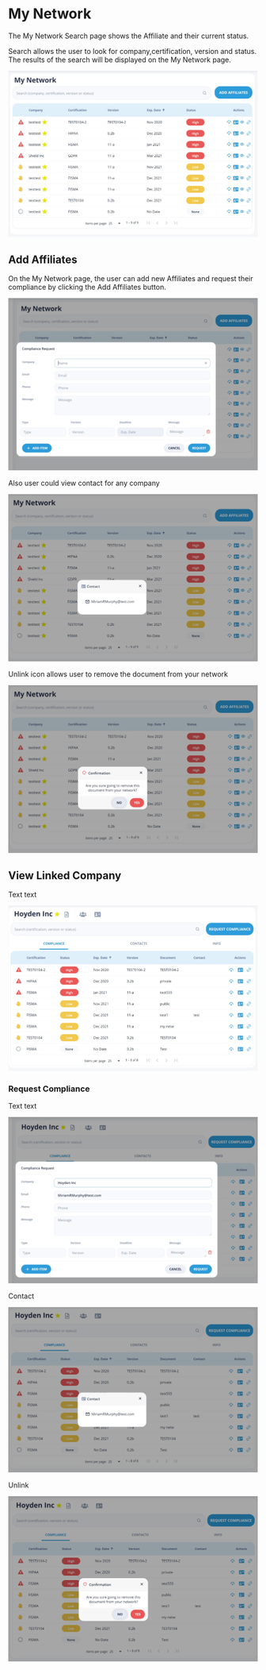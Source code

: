 # My Network

The My Network Search page shows the Affiliate and their current status.  

Search allows the user to look for company,certification, version and status.  
The results of the search will be displayed on the My Network page.

![My Network](/images/mynetwork1.jpg)

## Add Affiliates

On the My Network page, the user can add new Affiliates and request their compliance by clicking the Add Affiliates button.  

![Add Affiliates](/images/mynetwork2.jpg)

Also user could view contact for any company

![View Contact](/images/mynetwork3.jpg)

Unlink icon allows user to remove the document from your network

![Unlink](/images/mynetwork4.jpg)

## View Linked Company

Text text

![View Linked Company](/images/mynetwork5.jpg)

### Request Compliance

Text text

![Request Compliance](/images/mynetwork6.jpg)

Contact

![Contact](/images/mynetwork7.jpg)

Unlink

![Unlink](/images/mynetwork8.jpg)
